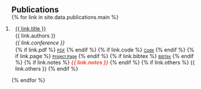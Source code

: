<h2 id="publications" style="margin: 2px 0px -15px;">Publications</h2>

<div class="publications">
<ol class="bibliography" style="margin-left: 0; padding-left: 0;">

{% for link in site.data.publications.main %}

<li style="margin-bottom: 4px; padding: 0;"> <!-- Minimal spacing between entries -->
  <div class="pub-row" style="display: flex; margin-bottom: 2px;">
    <div class="col-sm-9" style="padding-left: 10px; padding-top: 0; padding-bottom: 0;">
      <div class="title" style="margin-bottom: 2px;"><a href="{{ link.pdf }}">{{ link.title }}</a></div>
      <div class="author" style="margin-bottom: 2px;">{{ link.authors }}</div>
      <div class="periodical" style="margin-bottom: 2px;"><em>{{ link.conference }}</em></div>
      <div class="links" style="margin-top: 2px;">
        {% if link.pdf %} 
        <a href="{{ link.pdf }}" class="btn btn-sm z-depth-0" role="button" target="_blank" style="font-size:11px;">PDF</a>
        {% endif %}
        {% if link.code %} 
        <a href="{{ link.code }}" class="btn btn-sm z-depth-0" role="button" target="_blank" style="font-size:11px;">Code</a>
        {% endif %}
        {% if link.page %} 
        <a href="{{ link.page }}" class="btn btn-sm z-depth-0" role="button" target="_blank" style="font-size:11px;">Project Page</a>
        {% endif %}
        {% if link.bibtex %} 
        <a href="{{ link.bibtex }}" class="btn btn-sm z-depth-0" role="button" target="_blank" style="font-size:11px;">BibTex</a>
        {% endif %}
        {% if link.notes %} 
        <strong><i style="color:#e74d3c">{{ link.notes }}</i></strong>
        {% endif %}
        {% if link.others %} 
        {{ link.others }}
        {% endif %}
      </div>
    </div>
  </div>
</li>

{% endfor %}

</ol>
</div>


